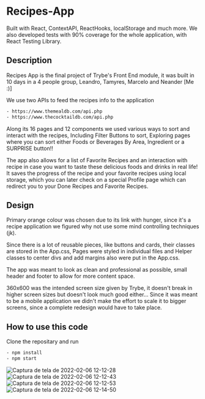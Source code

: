 # Recipes-App
Built with React, ContextAPI, ReactHooks, localStorage and much more.
We also developed tests with 90% coverage for the whole application, with React Testing Library.

## Description
Recipes App is the final project of Trybe's Front End module, it was built in 10 days in a 4 people group, Leandro, Tamyres, Marcelo and Neander [Me :)]

We use two APIs to feed the recipes info to the application
```bash
- https://www.themealdb.com/api.php
- https://www.thecocktaildb.com/api.php
```

Along its 16 pages and 12 components we used various ways to sort and interact with the recipes, Including Filter Buttons to sort, Exploring pages where you can sort either Foods or Beverages By Area, Ingredient or a SURPRISE button!!

The app also allows for a list of Favorite Recipes and an interaction with recipe in case you want to taste these delicious foods and drinks in real life! It saves the progress of the recipe and your favorite recipes using local storage, which you can later check on a special Profile page which can redirect you to your Done Recipes and Favorite Recipes.

## Design

Primary orange colour was chosen due to its link with hunger, since it's a recipe application we figured why not use some mind controlling techniques (jk). 

Since there is a lot of reusable pieces, like buttons and cards, their classes are stored in the App.css, Pages were styled in individual files and Helper classes to center divs and add margins also were put in the App.css.

The app was meant to look as clean and professional as possible, small header and footer to allow for more content space. 

360x600 was the intended screen size given by Trybe, it doesn't break in higher screen sizes but doesn't look much good either... Since it was meant to be a mobile application we didn't make the effort to scale it to bigger screens, since a complete redesign would have to take place.

## How to use this code
Clone the repositary and run

```bash
- npm install
- npm start
```
![Captura de tela de 2022-02-06 12-12-28](https://user-images.githubusercontent.com/87549369/152687529-e45b5c59-09ca-4c9c-a883-48b1ef1969fe.png)
![Captura de tela de 2022-02-06 12-12-43](https://user-images.githubusercontent.com/87549369/152687531-41bbba71-c456-4953-a70b-4632b8a00ae1.png)
![Captura de tela de 2022-02-06 12-12-53](https://user-images.githubusercontent.com/87549369/152687536-c592206b-13fd-40d1-abaa-5789e09a2942.png)
![Captura de tela de 2022-02-06 12-14-50](https://user-images.githubusercontent.com/87549369/152687596-8ccd2177-5739-48dd-9f2a-86bc38257096.png)

